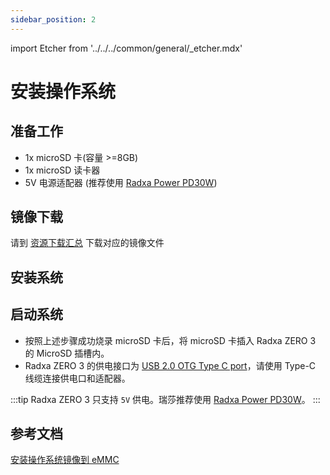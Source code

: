 ```yaml
---
sidebar_position: 2
---
```


import Etcher from '../../../common/general/\_etcher.mdx'

# 安装操作系统

## 准备工作

- 1x microSD 卡(容量 >=8GB)
- 1x microSD 读卡器
- 5V 电源适配器 (推荐使用 [Radxa Power PD30W](../accessories/pd-30w))

## 镜像下载

请到 [资源下载汇总](/zero/zero3/getting-started/download.md) 下载对应的镜像文件

## 安装系统

<Etcher model="zero3" />

## 启动系统

- 按照上述步骤成功烧录 microSD 卡后，将 microSD 卡插入 Radxa ZERO 3 的 MicroSD 插槽内。
- Radxa ZERO 3 的供电接口为 [USB 2.0 OTG Type C port](/zero/zero3/hardware-design/hardware-interface.md)，请使用 Type-C 线缆连接供电口和适配器。

:::tip
Radxa ZERO 3 只支持 `5V` 供电。瑞莎推荐使用 [Radxa Power PD30W](../accessories/pd-30w)。
:::

## 参考文档

[安装操作系统镜像到 eMMC](/zero/zero3/low-level-dev/install-os-on-emmc.md)
